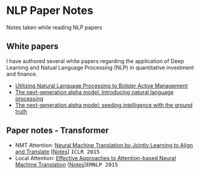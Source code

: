 # NLP Paper Notes
Notes taken while reading NLP papers

## White papers
I have authored several white papers regarding the application of Deep Learning and Natual Language Processing (NLP) in quantitative investment and finance. 
- [Utilizing Natural Language Processing to Bolster Active Management](./NLP_white_paper_part0.pdf)
- [The next-generation alpha model: Introducing natural language processing](./NLP_white_paper_part1.pdf)
- [The next-generation alpha model: seeding intelligence with the ground truth](./NLP_white_paper_part2.pdf)

## Paper notes - Transformer
- NMT Attention: [Neural Machine Translation by Jointly Learning to Align and Translate](https://arxiv.org/abs/1409.0473) [[Notes](nmt_attention.md)] <kbd>ICLR 2015</kbd>
- Local Attention: [Effective Approaches to Attention-based Neural Machine Translation](https://arxiv.org/abs/1508.04025) [[Notes](local_attention.md)]<kbd>EMNLP 2015</kbd>
